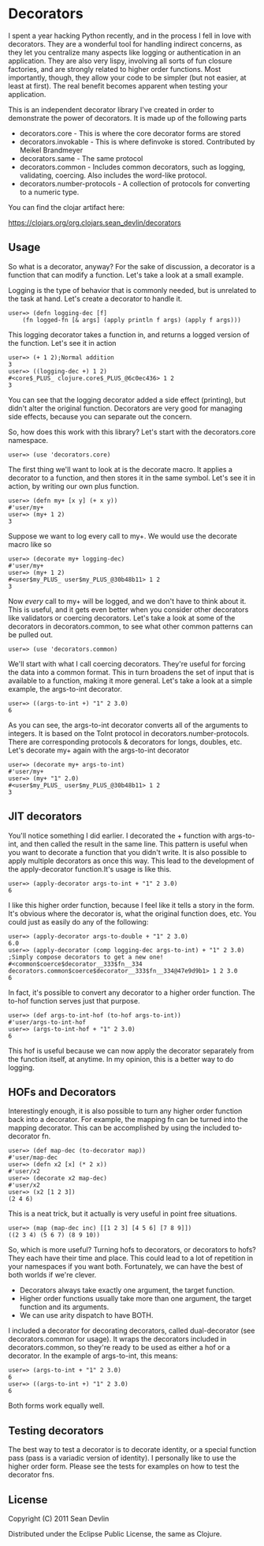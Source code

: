 # Decorators

I spent a year hacking Python recently, and in the process I fell in love with decorators.  They are a wonderful tool for handling indirect concerns, as they let you centralize many aspects like logging or authentication in an application.  They are also very lispy, involving all sorts of fun closure factories, and are strongly related to higher order functions.  Most importantly, though, they allow your code to be simpler (but not easier, at least at first).  The real benefit becomes apparent when testing your application.

This is an independent decorator library I've created in order to demonstrate the power of decorators.  It is made up of the following parts

* decorators.core - This is where the core decorator forms are stored
* decorators.invokable - This is where definvoke is stored.  Contributed by Meikel Brandmeyer
* decorators.same - The same protocol
* decorators.common - Includes common decorators, such as logging, validating, coercing.  Also includes the word-like protocol.
* decorators.number-protocols - A collection of protocols for converting to a numeric type.

You can find the clojar artifact here:

https://clojars.org/org.clojars.sean_devlin/decorators

## Usage

So what is a decorator, anyway?  For the sake of discussion, a decorator is a function that can modify a function.  Let's take a look at a small example.

Logging is the type of behavior that is commonly needed, but is unrelated to the task at hand.  Let's create a decorator to handle it.

	user=> (defn logging-dec [f]
		(fn logged-fn [& args] (apply println f args) (apply f args)))

This logging decorator takes a function in, and returns a logged version of the function.  Let's see it in action

	user=> (+ 1 2);Normal addition
	3
	user=> ((logging-dec +) 1 2)
	#<core$_PLUS_ clojure.core$_PLUS_@6c0ec436> 1 2
	3

You can see that the logging decorator added a side effect (printing), but didn't alter the original function.  Decorators are very good for managing side effects, because you can separate out the concern. 

So, how does this work with this library?  Let's start with the decorators.core namespace.

	user=> (use 'decorators.core)

The first thing we'll want to look at is the decorate macro.  It applies a decorator to a function, and then stores it in the same symbol.  Let's see it in action, by writing our own plus function. 

	user=> (defn my+ [x y] (+ x y))
	#'user/my+
	user=> (my+ 1 2)
	3

Suppose we want to log every call to my+.  We would use the decorate macro like so

	user=> (decorate my+ logging-dec)
	#'user/my+
	user=> (my+ 1 2)
	#<user$my_PLUS_ user$my_PLUS_@30b48b11> 1 2
	3

Now *every* call to my+ will be logged, and we don't have to think about it.  This is useful, and it gets even better when you consider other decorators like validators or coercing decorators.  Let's take a look at some of the decorators in decorators.common, to see what other common patterns can be pulled out.

	user=> (use 'decorators.common)

We'll start with what I call coercing decorators.  They're useful for forcing the data into a common format.  This in turn broadens the set of input that is available to a function, making it more general.  Let's take a look at a simple example, the args-to-int decorator.

	user=> ((args-to-int +) "1" 2 3.0)
	6

As you can see, the args-to-int decorator converts all of the arguments to integers.  It is based on the ToInt protocol in decorators.number-protocols.  There are corresponding protocols & decorators for longs, doubles, etc.  Let's decorate my+ again with the args-to-int decorator

	user=> (decorate my+ args-to-int)
	#'user/my+
	user=> (my+ "1" 2.0)
	#<user$my_PLUS_ user$my_PLUS_@30b48b11> 1 2
	3

## JIT decorators

You'll notice something I did earlier.  I decorated the + function with args-to-int, and then called the result in the same line.  This pattern is useful when you want to decorate a function that you didn't write.  It is also possible to apply multiple decorators as once this way.  This lead to the development of the apply-decorator function.It's usage is like this.

	user=> (apply-decorator args-to-int + "1" 2 3.0)
	6

I like this higher order function, because I feel like it tells a story in the form.  It's obvious where the decorator is, what the original function does, etc.  You could just as easily do any of the following:

	user=> (apply-decorator args-to-double + "1" 2 3.0)
	6.0
	user=> (apply-decorator (comp logging-dec args-to-int) + "1" 2 3.0) ;Simply compose decorators to get a new one!
	#<common$coerce$decorator__333$fn__334 decorators.common$coerce$decorator__333$fn__334@47e9d9b1> 1 2 3.0
	6

In fact, it's possible to convert any decorator to a higher order function.  The to-hof function serves just that purpose.

	user=> (def args-to-int-hof (to-hof args-to-int))
	#'user/args-to-int-hof
	user=> (args-to-int-hof + "1" 2 3.0)
	6

This hof is useful because we can now apply the decorator separately from the function itself, at anytime.  In my opinion, this is a better way to do logging.

## HOFs and Decorators

Interestingly enough, it is also possible to turn any higher order function back into a decorator.  For example, the mapping fn can be turned into the mapping decorator.  This can be accomplished by using the included to-decorator fn.

	user=> (def map-dec (to-decorator map))
	#'user/map-dec
	user=> (defn x2 [x] (* 2 x))
	#'user/x2
	user=> (decorate x2 map-dec)
	#'user/x2
	user=> (x2 [1 2 3])
	(2 4 6)

This is a neat trick, but it actually is very useful in point free situations.

	user=> (map (map-dec inc) [[1 2 3] [4 5 6] [7 8 9]])
	((2 3 4) (5 6 7) (8 9 10))

So, which is more useful?  Turning hofs to decorators, or decorators to hofs?  They each have their time and place.  This could lead to a lot of repetition in your namespaces if you want both.  Fortunately, we can have the best of both worlds if we're clever.

* Decorators always take exactly one argument, the target function.
* Higher order functions usually take more than one argument, the target function and its arguments.
* We can use arity dispatch to have BOTH.

I included a decorator for decorating decorators, called dual-decorator (see decorators.common for usage).  It wraps the decorators included in decorators.common, so they're ready to be used as either a hof or a decorator.  In the example of args-to-int, this means:

	user=> (args-to-int + "1" 2 3.0)
	6
	user=> ((args-to-int +) "1" 2 3.0)
	6

Both forms work equally well.

## Testing decorators

The best way to test a decorator is to decorate identity, or a special function pass (pass is a variadic version of identity).  I personally like to use the higher order form.  Please see the tests for examples on how to test the decorator fns.

## License

Copyright (C) 2011 Sean Devlin

Distributed under the Eclipse Public License, the same as Clojure.

